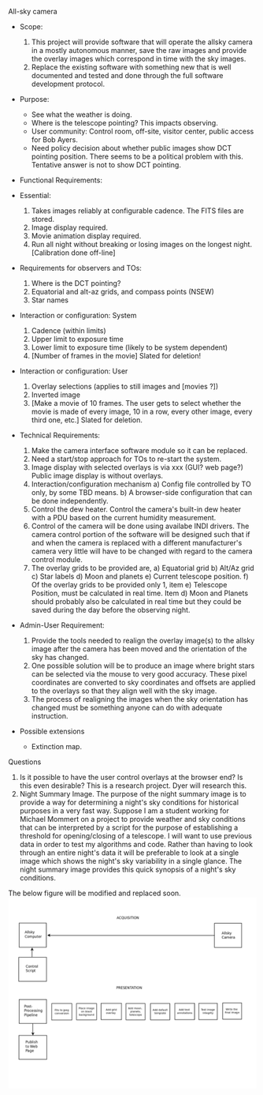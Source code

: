 All-sky camera

* Scope:
    1. This project will provide software that will operate the allsky camera in a mostly autonomous manner, save the
       raw images and provide the overlay images which correspond in time with the sky images.
    2. Replace the existing software with something new that is well documented and tested and done through the full software
       development protocol.

* Purpose:
  - See what the weather is doing.
  - Where is the telescope pointing?  This impacts observing.
  - User community: Control room, off-site, visitor center, public access for Bob Ayers.
  - Need policy decision about whether public images show DCT pointing position.
      There seems to be a political problem with this.  Tentative answer is not to show DCT pointing.

* Functional Requirements:
 * Essential:
    1. Takes images reliably at configurable cadence.  The FITS files are stored.
    2. Image display required.
    3. Movie animation display required.
    4. Run all night without breaking or losing images on the longest night.
       [Calibration done off-line]
  * Requirements for observers and TOs:  
    1. Where is the DCT pointing?
    2. Equatorial and alt-az grids, and compass points (NSEW)
    3. Star names
  * Interaction or configuration: System
    1. Cadence (within limits)
    2. Upper limit to exposure time 
    3. Lower limit to exposure time (likely to be system dependent)
    4. [Number of frames in the movie] Slated for deletion!
  * Interaction or configuration: User
    1. Overlay selections (applies to still images and [movies ?])
    2. Inverted image
    3. [Make a movie of 10 frames.  The user gets to select whether the movie is
        made of every image, 10 in a row, every other image, every third one, etc.]
        Slated for deletion.
  
* Technical Requirements:
  1. Make the camera interface software module so it can be replaced.
  2. Need a start/stop approach for TOs to re-start the system.
  3. Image display with selected overlays is via xxx (GUI? web page?)
    Public image display is without overlays.
  4. Interaction/configuration mechanism
    a) Config file controlled by TO only, by some TBD means.
    b) A browser-side configuration that can be done independently.
  5. Control the dew heater. Control the camera's built-in dew heater with a PDU
     based on the current humidity measurement.
  6. Control of the camera will be done using availabe INDI drivers. The camera control
     portion of the software will be designed such that if and when the camera is replaced
     with a different manufacturer's camera very little will have to be changed with regard
     to the camera control module.
  7. The overlay grids to be provided are,
     a) Equatorial grid
     b) Alt/Az grid
     c) Star labels
     d) Moon and planets
     e) Current telescope position.
     f) Of the overlay grids to be provided only 1, item e) Telescope Position, must be 
        calculated in real time. Item d) Moon and Planets should probably also be calculated
        in real time but they could be saved during the day before the observing night.
    
* Admin-User Requirement:
  1. Provide the tools needed to realign the overlay image(s) to the allsky image after
     the camera has been moved and the orientation of the sky has changed.
  2. One possible solution will be to produce an image where bright stars
      can be selected via the mouse to very good accuracy. These pixel coordinates are
      converted to sky coordinates and offsets are applied to the overlays so that they
      align well with the sky image. 
  3. The process of realigning the images when the sky orientation has changed must be
     something anyone can do with adequate instruction.
            
* Possible extensions
  - Extinction map.
  
Questions
1. Is it possible to have the user control overlays at the browser end?  Is this even
   desirable?  This is a research project.  Dyer will research this. 
2. Night Summary Image.  The purpose of the night summary image is to provide a way for 
   determining a night's sky conditions for historical purposes in a very fast way.
   Suppose I am a student working for Michael Mommert on a project to provide weather and
   sky conditions that can be interpreted by a script for the purpose of establishing a
   threshold for opening/closing of a telescope.  I will want to use previous data in order
   to test my algorithms and code.  Rather than having to look through an entire night's
   data it will be preferable to look at a single image which shows the night's sky 
   variability in a single glance. The night summary image provides this quick synopsis
   of a night's sky conditions.
  
  The below figure will be modified and replaced soon.
  ![alt text](https://github.com/LowellObservatory/All-Sky/blob/master/asc_flowch_001.png)
   


